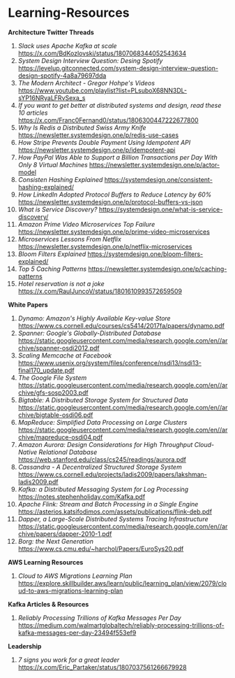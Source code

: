 # Learning-Resources

**Architecture Twitter Threads**
1. _Slack uses Apache Kafka at scale_  https://x.com/BdKozlovski/status/1807068344052543634
2. _System Design Interview Question: Desing Spotify_ https://levelup.gitconnected.com/system-design-interview-question-design-spotify-4a8a79697dda
3. _The Modern Architect - Gregor Hohpe's Videos_ https://www.youtube.com/playlist?list=PLsuboX68NN3DL-sYP16NRyaLFRvSexa_s
4. _If you want to get better at distributed systems and design, read these 10 articles_ https://x.com/Franc0Fernand0/status/1806300447222677800
5. _Why Is Redis a Distributed Swiss Army Knife_ https://newsletter.systemdesign.one/p/redis-use-cases
6. _How Stripe Prevents Double Payment Using Idempotent API_ https://newsletter.systemdesign.one/p/idempotent-api
7. _How PayPal Was Able to Support a Billion Transactions per Day With Only 8 Virtual Machines_ https://newsletter.systemdesign.one/p/actor-model
8. _Consisten Hashing Explained_ https://systemdesign.one/consistent-hashing-explained/
9. _How LinkedIn Adopted Protocol Buffers to Reduce Latency by 60%_ https://newsletter.systemdesign.one/p/protocol-buffers-vs-json
10. _What is Service Discovery?_ https://systemdesign.one/what-is-service-discovery/
11. _Amazon Prime Video Microservices Top Failure_ https://newsletter.systemdesign.one/p/prime-video-microservices
12. _Microservices Lessons From Netflix_ https://newsletter.systemdesign.one/p/netflix-microservices
13. _Bloom Filters Explained_ https://systemdesign.one/bloom-filters-explained/
14. _Top 5 Caching Patterns_ https://newsletter.systemdesign.one/p/caching-patterns
15. _Hotel reservation is not a joke_ https://x.com/RaulJuncoV/status/1801610993572659509

**White Papers**
1. _Dynamo: Amazon's Highly Available Key-value Store_ https://www.cs.cornell.edu/courses/cs5414/2017fa/papers/dynamo.pdf
2. _Spanner: Google's Globally-Distributed Database_ https://static.googleusercontent.com/media/research.google.com/en//archive/spanner-osdi2012.pdf
3. _Scaling Memcache at Facebook_ https://www.usenix.org/system/files/conference/nsdi13/nsdi13-final170_update.pdf
4. _The Google File System_ https://static.googleusercontent.com/media/research.google.com/en//archive/gfs-sosp2003.pdf
5. _Bigtable: A Distributed Storage System for Structured Data_ https://static.googleusercontent.com/media/research.google.com/en//archive/bigtable-osdi06.pdf
6. _MapReduce: Simplified Data Processing on Large Clusters_ https://static.googleusercontent.com/media/research.google.com/en//archive/mapreduce-osdi04.pdf
7. _Amazon Aurora: Design Considerations for High Throughput Cloud-Native Relational Database_ https://web.stanford.edu/class/cs245/readings/aurora.pdf
8. _Cassandra - A Decentralized Structured Storage System_ https://www.cs.cornell.edu/projects/ladis2009/papers/lakshman-ladis2009.pdf
9. _Kafka: a Distributed Messaging System for Log Processing_ https://notes.stephenholiday.com/Kafka.pdf
10. _Apache Flink: Stream and Batch Processing in a Single Engine_ https://asterios.katsifodimos.com/assets/publications/flink-deb.pdf
11. _Dapper, a Large-Scale Distributed Systems Tracing Infrastructure_ https://static.googleusercontent.com/media/research.google.com/en//archive/papers/dapper-2010-1.pdf
12. _Borg: the Next Generation_ https://www.cs.cmu.edu/~harchol/Papers/EuroSys20.pdf
    
**AWS Learning Resources**
1. _Cloud to AWS Migrations Learning Plan_ https://explore.skillbuilder.aws/learn/public/learning_plan/view/2079/cloud-to-aws-migrations-learning-plan

**Kafka Articles & Resources**
1. _Reliably Processing Trillions of Kafka Messages Per Day_ https://medium.com/walmartglobaltech/reliably-processing-trillions-of-kafka-messages-per-day-23494f553ef9

**Leadership**

1. _7 signs you work for a great leader_ https://x.com/Eric_Partaker/status/1807037561266679928

